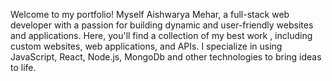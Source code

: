Welcome to my portfolio! Myself Aishwarya Mehar, a full-stack web developer with a passion for building dynamic and user-friendly websites and applications.
Here, you'll find a collection of my best work , including custom websites, web applications, and APIs.
I specialize in using JavaScript, React, Node.js, MongoDb and other technologies to bring ideas to life.
